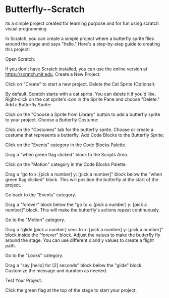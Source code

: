 # Butterfly--Scratch
its a simple project created for learning purpose and for fun using scratch visual programming

In Scratch, you can create a simple project where a butterfly sprite flies around the stage and says "hello." Here's a step-by-step guide to creating this project:

Open Scratch:

If you don't have Scratch installed, you can use the online version at https://scratch.mit.edu.
Create a New Project:

Click on "Create" to start a new project.
Delete the Cat Sprite (Optional):

By default, Scratch starts with a cat sprite. You can delete it if you'd like. Right-click on the cat sprite's icon in the Sprite Pane and choose "Delete."
Add a Butterfly Sprite:

Click on the "Choose a Sprite from Library" button to add a butterfly sprite to your project.
Choose a Butterfly Costume:

Click on the "Costumes" tab for the butterfly sprite.
Choose or create a costume that represents a butterfly.
Add Code Blocks to the Butterfly Sprite:

Click on the "Events" category in the Code Blocks Palette.

Drag a "when green flag clicked" block to the Scripts Area.

Click on the "Motion" category in the Code Blocks Palette.

Drag a "go to x: [pick a number] y: [pick a number]" block below the "when green flag clicked" block. This will position the butterfly at the start of the project.

Go back to the "Events" category.

Drag a "forever" block below the "go to x: [pick a number] y: [pick a number]" block. This will make the butterfly's actions repeat continuously.

Go to the "Motion" category.

Drag a "glide [pick a number] secs to x: [pick a number] y: [pick a number]" block inside the "forever" block. Adjust the values to make the butterfly fly around the stage. You can use different x and y values to create a flight path.

Go to the "Looks" category.

Drag a "say [hello] for [2] seconds" block below the "glide" block. Customize the message and duration as needed.

Test Your Project:

Click the green flag at the top of the stage to start your project.

